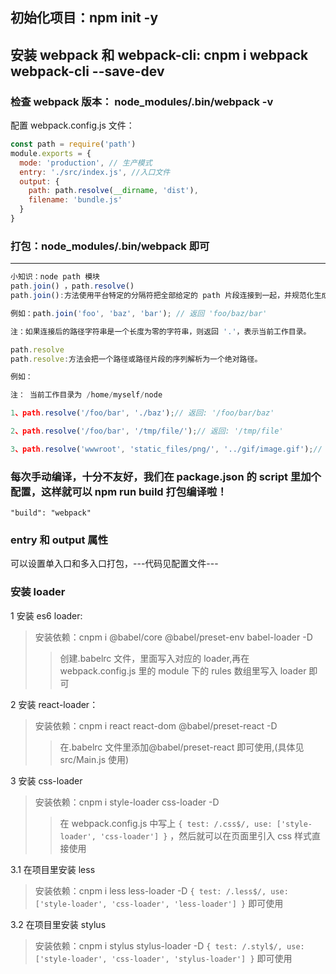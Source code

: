 ## 初始化项目：npm init -y

## 安装 webpack 和 webpack-cli: cnpm i webpack webpack-cli --save-dev

### 检查 webpack 版本： node_modules/.bin/webpack -v

配置 webpack.config.js 文件：

```javascript
const path = require('path')
module.exports = {
  mode: 'production', // 生产模式
  entry: './src/index.js', //入口文件
  output: {
    path: path.resolve(__dirname, 'dist'),
    filename: 'bundle.js'
  }
}
```

### 打包：node_modules/.bin/webpack 即可

---

```javascript
小知识：node path 模块
path.join() ，path.resolve()
path.join():方法使用平台特定的分隔符把全部给定的 path 片段连接到一起，并规范化生成的路径。

例如：path.join('foo', 'baz', 'bar'); // 返回 'foo/baz/bar'

注：如果连接后的路径字符串是一个长度为零的字符串，则返回 '.'，表示当前工作目录。

path.resolve
path.resolve:方法会把一个路径或路径片段的序列解析为一个绝对路径。

例如：

注： 当前工作目录为 /home/myself/node

1、path.resolve('/foo/bar', './baz');// 返回: '/foo/bar/baz'

2、path.resolve('/foo/bar', '/tmp/file/');// 返回: '/tmp/file'

3、path.resolve('wwwroot', 'static_files/png/', '../gif/image.gif');// 如果当前工作目录为 /home/myself/node，// 则返回 '/home/myself/node/wwwroot/static_files/gif/image.gif'
```

### 每次手动编译，十分不友好，我们在 package.json 的 script 里加个配置，这样就可以 npm run build 打包编译啦！

`"build": "webpack"`

### entry 和 output 属性

可以设置单入口和多入口打包，---代码见配置文件---

### 安装 loader

1 安装 es6 loader:

> 安装依赖：cnpm i @babel/core @babel/preset-env babel-loader -D
>
> > 创建.babelrc 文件，里面写入对应的 loader,再在 webpack.config.js 里的 module 下的 rules 数组里写入 loader 即可

2 安装 react-loader：

> 安装依赖：cnpm i react react-dom @babel/preset-react -D
>
> > 在.babelrc 文件里添加@babel/preset-react 即可使用,(具体见 src/Main.js 使用)

3 安装 css-loader

> 安装依赖：cnpm i style-loader css-loader -D
>
> > 在 webpack.config.js 中写上
> > `{ test: /.css$/, use: ['style-loader', 'css-loader'] }`
> > ，然后就可以在页面里引入 css 样式直接使用

3.1 在项目里安装 less

> 安装依赖：cnpm i less less-loader -D
> `{ test: /.less$/, use: ['style-loader', 'css-loader', 'less-loader'] }`
> 即可使用

3.2 在项目里安装 stylus

> 安装依赖：cnpm i stylus stylus-loader -D
> `{ test: /.styl$/, use: ['style-loader', 'css-loader', 'stylus-loader'] }`
> 即可使用

